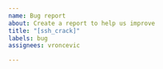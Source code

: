 ```yaml
---
name: Bug report
about: Create a report to help us improve
title: "[ssh_crack]"
labels: bug
assignees: vroncevic

---
```



